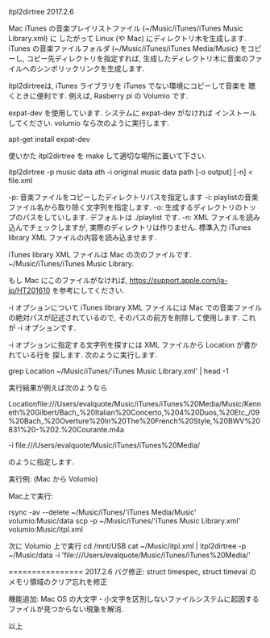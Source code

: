 itpl2dirtree                         2017.2.6

Mac iTunes の音楽プレイリストファイル (~/Music/iTunes/iTunes Music Library.xml) に
したがって Linux (や Mac) にディレクトリ木を生成します. iTunes の音楽ファイルフォルダ
(~/Music/iTunes/iTunes Media/Music) をコピーし, コピー先ディレクトリを指定すれば, 
生成したディレクトリ木に音楽のファイルへのシンボリックリンクを生成します. 

itpl2dirtreeは, iTunes ライブラリを iTunes でない環境にコピーして音楽を
聴くときに便利です. 例えば, Rasberry pi の Volumio です. 

expat-dev を使用しています. システムに expat-dev がなければ
インストールしてください. volumio なら次のように実行します. 

apt-get install expat-dev

使いかた
itpl2dirtree を make して適切な場所に置いて下さい. 


itpl2dirtree -p music data ath -i original music data path [-o output] [-n] < file.xml

-p: 音楽ファイルをコピーしたディレクトリパスを指定します
-i: playlistの音楽ファイル名から取り除く文字列を指定します. 
-o: 生成するディレクトリのトップのパスをしていします. デフォルトは ./playlist です. 
-n: XML ファイルを読み込んでチェックしますが, 実際のディレクトリは作りません. 
標準入力  iTunes library XML ファイルの内容を読み込ませます. 

iTunes library XML ファイルは Mac の次のファイルです. 
~/Music/iTunes/iTunes Music Library.

もし Mac にこのファイルがなければ, 
https://support.apple.com/ja-jp/HT201610
を参考にしてください. 

-i オプションについて
iTunes library XML ファイルには Mac での音楽ファイルの絶対パスが記述されているので, 
そのパスの前方を削除して使用します. これが -i オプションです. 

-i オプションに指定する文字列を探すには XML ファイルから Location が書かれている行を
探します. 次のように実行します. 

grep Location ~/Music/iTunes/'iTunes Music Library.xml' | head -1

実行結果が例えば次のようなら

<key>Location</key><string>file:///Users/evalquote/Music/iTunes/iTunes%20Media/Music/Kenneth%20Gilbert/Bach_%20Italian%20Concerto,%204%20Duos,%20Etc_/09%20Bach_%20Overture%20In%20The%20French%20Style,%20BWV%20831%20-%202.%20Courante.m4a</string>

-i file:///Users/evalquote/Music/iTunes/iTunes%20Media/

のように指定します. 

実行例: (Mac から Volumio)

Mac上で実行:

rsync -av --delete  ~/Music/iTunes/'iTunes Media/Music' volumio:Music/data
scp -p ~/Music/iTunes/'iTunes Music Library.xml' volumio:Music/itpl.xml

次に Volumio 上で実行
cd /mnt/USB
cat ~/Music/itpl.xml | itpl2dirtree -p ~/Music/data -i 'file:///Users/evalquote/Music/iTunes/iTunes%20Media/'

================
2017.2.6
バグ修正:
 struct timespec, struct timeval のメモリ領域のクリア忘れを修正

機能追加:
  Mac OS の大文字・小文字を区別しないファイルシステムに起因する
  ファイルが見つからない現象を解消. 

以上
